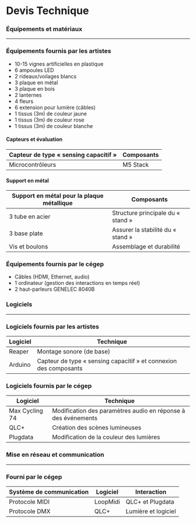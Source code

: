 # Devis Technique

### Équipements et matériaux
---
### Équipements fournis par les artistes

- 10-15 vignes artificielles en plastique 
- 6 ampoules LED 
- 2 rideaux/voilages blancs 
- 3 plaque en métal
- 3 plaque en bois
- 2 lanternes 
- 4 fleurs
- 6 extension pour lumière (câbles) 
- 1 tissus (3m) de couleur jaune
- 1 tissus (3m) de couleur rose
- 1 tissus (3m) de couleur blanche
  
#### Capteurs et évaluation

| Capteur de type « sensing capacitif » | Composants |
| ------------------------------------- | ---------- |
| Microcontrôleurs                      | M5 Stack   |

#### Support en métal

| Support en métal pour la plaque métallique | Composants                        |
| ------------------------------------------ | --------------------------------- |
| 3 tube en acier                            | Structure principale du « stand » |
| 3 base plate                               | Assurer la stabilité du « stand » |
| Vis et boulons                             | Assemblage et durabilité          |

### Équipements fournis par le cégep

- Câbles (HDMI, Ethernet, audio)
- 1 ordinateur (gestion des interactions en temps réel)
- 2 haut-parleurs GENELEC 8040B

### Logiciels 

---
### Logiciels fournis par les artistes
  
| Logiciel | Technique                                                         |
| -------- | ----------------------------------------------------------------- |
| Reaper   | Montage sonore (de base)                                          |
| Arduino  | Capteur de type « sensing capacitif » et connexion des composants |

### Logiciels fournis par le cégep

| Logiciel       | Technique                                                     |
| -------------- | ------------------------------------------------------------- |
| Max Cycling 74 | Modification des paramètres audio en réponse à des événements |
| QLC+           | Création des scènes lumineuses                                |
| Plugdata       | Modification de la couleur des lumières                       |

### Mise en réseau et communication

---
### Fourni par le cégep

| Système de communication | Logiciel | Interaction         |
| ------------------------ | -------- | ------------------- |
| Protocole MIDI           | LoopMidi | QLC+ et Plugdata    |
| Protocole DMX            | QLC+     | Lumière et logiciel |


